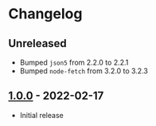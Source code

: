 # Changelog

## Unreleased

- Bumped `json5` from 2.2.0 to 2.2.1
- Bumped `node-fetch` from 3.2.0 to 3.2.3

## [1.0.0](https://github.com/xt0rted/dotnet-sdk-updater/releases/tag/v1.0.0) - 2022-02-17

- Initial release
